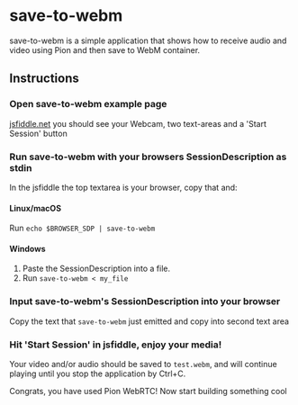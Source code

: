 # save-to-webm
save-to-webm is a simple application that shows how to receive audio and video using Pion and then save to WebM container.

## Instructions
### Open save-to-webm example page
[jsfiddle.net](https://jsfiddle.net/07jknmed/) you should see your Webcam, two text-areas and a 'Start Session' button

### Run save-to-webm with your browsers SessionDescription as stdin
In the jsfiddle the top textarea is your browser, copy that and:
#### Linux/macOS
Run `echo $BROWSER_SDP | save-to-webm`
#### Windows
1. Paste the SessionDescription into a file.
1. Run `save-to-webm < my_file`

### Input save-to-webm's SessionDescription into your browser
Copy the text that `save-to-webm` just emitted and copy into second text area

### Hit 'Start Session' in jsfiddle, enjoy your media!
Your video and/or audio should be saved to `test.webm`, and will continue playing until you stop the application by Ctrl+C.

Congrats, you have used Pion WebRTC! Now start building something cool
